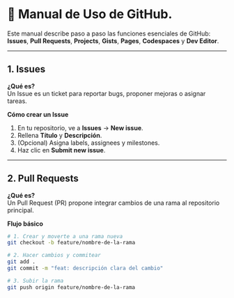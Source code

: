 # 🚀 Manual de Uso de GitHub.

Este manual describe paso a paso las funciones esenciales de GitHub: **Issues**, **Pull Requests**, **Projects**, **Gists**, **Pages**, **Codespaces** y **Dev Editor**.

---

## 1. Issues

**¿Qué es?**  
Un Issue es un ticket para reportar bugs, proponer mejoras o asignar tareas.

**Cómo crear un Issue**  
1. En tu repositorio, ve a **Issues** → **New issue**.  
2. Rellena **Título** y **Descripción**.  
3. (Opcional) Asigna labels, assignees y milestones.  
4. Haz clic en **Submit new issue**.

---
## 2. Pull Requests

**¿Qué es?**  
Un Pull Request (PR) propone integrar cambios de una rama al repositorio principal.

**Flujo básico**  
```bash
# 1. Crear y moverte a una rama nueva
git checkout -b feature/nombre-de-la-rama

# 2. Hacer cambios y commitear
git add .
git commit -m "feat: descripción clara del cambio"

# 3. Subir la rama
git push origin feature/nombre-de-la-rama
